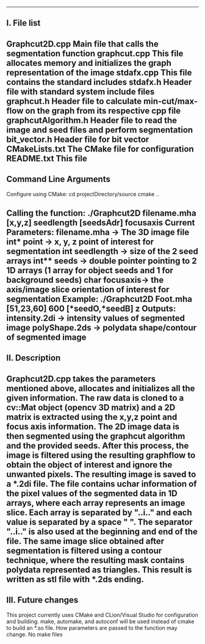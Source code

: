 ----------------------
I. File list
----------------------
Graphcut2D.cpp              Main file that calls the segmentation function
graphcut.cpp                This file allocates memory and initializes the graph representation of the image
stdafx.cpp                  This file contains the standard includes 
stdafx.h                    Header file with standard system include files
graphcut.h                  Header file to calculate min-cut/max-flow on the graph from its respective cpp file
graphcutAlgorithm.h         Header file to read the image and seed files and perform segmentation
bit_vector.h                Header file for bit vector
CMakeLists.txt              The CMake file for configuration
README.txt                  This file 
----------------------
Command Line Arguments
----------------------
Configure using CMake:        cd projectDirectory/source
                              cmake ..
               
Calling the function:         ./Graphcut2D filename.mha [x,y,z] seedlength [seedsAdr] focusaxis
Current Parameters:           filename.mha  -> The 3D image file
                              int* point    -> x, y, z point of interest for segmentation
                              int seedlength   -> size of the 2 seed arrays
                              int** seeds   -> double pointer pointing to 2 1D arrays (1 array for object seeds and 1 for background seeds)
                              char focusaxis-> the axis/image slice orientation of interest for segmentation
Example:                      ./Graphcut2D  Foot.mha [51,23,60] 600 [*seedO,*seedB] z
Outputs:                       intensity.2di    -> intensity values of segmented image
                               polyShape.2ds    -> polydata shape/contour of segmented image
----------------------
II. Description
----------------------
Graphcut2D.cpp takes the parameters mentioned above, allocates and initializes all the given information. The raw data is cloned to a
cv::Mat object (opencv 3D matrix) and a 2D matrix is extracted using the x,y,z point and focus axis information. The 2D image data is then 
segmented using the graphcut algorithm and the provided seeds. After this process, the image is filtered using the resulting graphflow to 
obtain the object of interest and ignore the unwanted pixels. The resulting image is saved to a *.2di file. The file contains uchar information
of the pixel values of the segmented data in 1D arrays, where each array represents an image slice. Each array is separated by "..i.." and
each value is separated by a space " ". The separator "..i.." is also used at the beginning and end of the file. The same image slice obtained 
after segmentation is filtered using a contour technique, where the resulting mask contains polydata represented as triangles. This result is
written as stl file with  *.2ds ending. 
----------------------
III. Future changes
----------------------
This project currently uses CMake and CLion/Visual Studio for configuration and building.
make, automake, and autoconf will be used instead of cmake to build an *.so file.
How parameters are passed to the function may change.
No make files